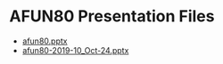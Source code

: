 <!--
This is a machine generated file, and should not be edited, as it will be overwritten with future updates.
-->

# AFUN80 Presentation Files

- [afun80.pptx](http://cdn.tailwindtraders.com/assets/afun/afun80/afun80.pptx)
- [afun80-2019-10_Oct-24.pptx](http://cdn.tailwindtraders.com/assets/afun/afun80/afun80-2019-10_Oct-24.pptx)


